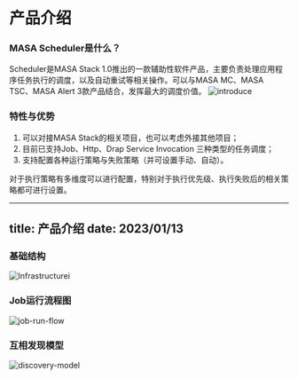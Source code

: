 # 产品介绍

### MASA Scheduler是什么？
Scheduler是MASA Stack 1.0推出的一款辅助性软件产品，主要负责处理应用程序任务执行的调度，以及自动重试等相关操作。可以与MASA MC、MASA TSC、MASA Alert 3款产品结合，发挥最大的调度价值。
 ![introduce](http://cdn.masastack.com/stack/doc/scheduler/introduce.png)

### 特性与优势
1.	可以对接MASA Stack的相关项目，也可以考虑外接其他项目；
2.	目前已支持Job、Http、Drap Service Invocation 三种类型的任务调度；
3.	支持配置各种运行策略与失败策略（并可设置手动、自动）。

对于执行策略有多维度可以进行配置，特别对于执行优先级、执行失败后的相关策略都可进行设置。

---
title: 产品介绍
date: 2023/01/13
---

### 基础结构

![Infrastructurei](http://cdn.masastack.com/stack/doc/scheduler/Infrastructurei.png)

### Job运行流程图

![job-run-flow](http://cdn.masastack.com/stack/doc/scheduler/job-run-flow.png)

### 互相发现模型

![discovery-model](http://cdn.masastack.com/stack/doc/scheduler/discovery-model.png)